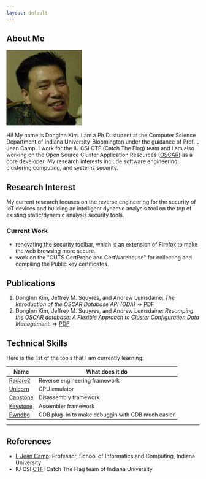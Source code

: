 ```yaml
---
layout: default
---
```


## About Me

<img class="profile-picture" src="me3.jpg">

Hi! My name is DongInn Kim. I am a Ph.D. student at the Computer Science
Department of Indiana University-Bloomington under the guidance of Prof. L Jean
Camp. I work for the IU CSI CTF (Catch The Flag) team and I am also working on
the Open Source Cluster Application Resources
([OSCAR](https://oscar-cluster.github.io/oscar/)) as a core developer. My
research interests include software engineering, clustering computing, and
systems security.

## Research Interest

My current research focuses on the reverse engineering for the security of IoT
devices and building an intelligent dynamic analysis tool on the top of
existing static/dynamic analysis security tools.

### Current Work
- renovating the security toolbar, which is an extension of Firefox to make the web browsing more secure.
- work on the "CUTS CertProbe and CertWarehouse" for collecting and compiling the Public key certificates.

## Publications

1. DongInn Kim, Jeffrey M. Squyres, and Andrew Lumsdaine: *The Introduction of the OSCAR Database API (ODA)* 
=> [PDF](http://www.crest.iu.edu/publications/prints/2006/kim:oda:oscar06.pdf)
2. DongInn Kim, Jeffrey M. Squyres, and Andrew Lumsdaine: *Revamping the OSCAR database: A Flexible Approach to Cluster Configuration Data Management.*
=> [PDF](http://www.crest.iu.edu/publications/prints/2005/kim05:_revam_oscar.pdf)

## Technical Skills

Here is the list of the tools that I am currently learning:

Name | What does it do
-----|----------------
[Radare2](https://github.com/radare/radare2) | Reverse engineering framework
[Unicorn](http://www.unicorn-engine.org/) | CPU emulator
[Capstone](http://www.capstone-engine.org/) | Disassembly framework
[Keystone](http://www.keystone-engine.org/) | Assembler framework
[Pwndbg](https://github.com/pwndbg/pwndbg) | GDB plug-in to make debuggin with GDB much easier


---

## References

* [L Jean Camp](http://www.ljean.com/): Professor, School of Informatics and Computing, Indiana University
* IU CSI [CTF](https://en.wikipedia.org/wiki/Capture_the_flag): Catch The Flag team of Indiana University 
